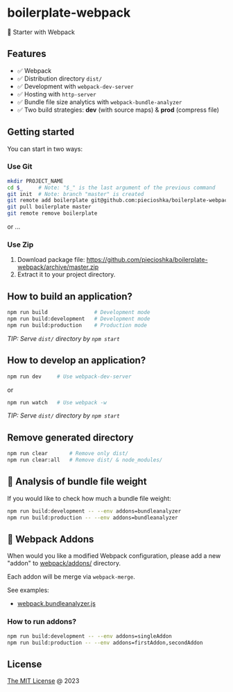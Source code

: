 # boilerplate-webpack

🍴 Starter with Webpack

## Features

* ✅ Webpack
* ✅ Distribution directory `dist/`
* ✅ Development with `webpack-dev-server`
* ✅ Hosting with `http-server`
* ✅ Bundle file size analytics with `webpack-bundle-analyzer`
* ✅ Two build strategies: **dev** (with source maps) & **prod** (compress file)

## Getting started

You can start in two ways:

### Use Git

```bash
mkdir PROJECT_NAME
cd $_     # Note: "$_" is the last argument of the previous command
git init  # Note: branch "master" is created
git remote add boilerplate git@github.com:piecioshka/boilerplate-webpack.git
git pull boilerplate master
git remote remove boilerplate
```

or ...

### Use Zip

1. Download package file:
    <https://github.com/piecioshka/boilerplate-webpack/archive/master.zip>
2. Extract it to your project directory.

## How to build an application?

```bash
npm run build               # Development mode
npm run build:development   # Development mode
npm run build:production    # Production mode
```

_TIP: Serve `dist/` directory by `npm start`_

## How to develop an application?

```bash
npm run dev     # Use webpack-dev-server
```

or

```bash
npm run watch   # Use webpack -w
```

_TIP: Serve `dist/` directory by `npm start`_

## Remove generated directory

```bash
npm run clear       # Remove only dist/
npm run clear:all   # Remove dist/ & node_modules/
```

## 🧪 Analysis of bundle file weight

If you would like to check how much a bundle file weight:

```bash
npm run build:development -- --env addons=bundleanalyzer
npm run build:production -- --env addons=bundleanalyzer
```

## 🧩 Webpack Addons

When would you like a modified Webpack configuration, please add a new "addon"
to [webpack/addons/](webpack/addons/) directory.

Each addon will be merge via `webpack-merge`.

See examples:

* [webpack.bundleanalyzer.js](webpack/addons/webpack.bundleanalyzer.js)

### How to run addons?

```bash
npm run build:development -- --env addons=singleAddon
npm run build:production -- --env addons=firstAddon,secondAddon
```

## License

[The MIT License](http://piecioshka.mit-license.org) @ 2023
